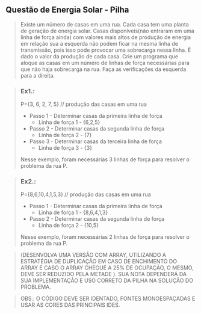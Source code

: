 ## Questão de Energia Solar - Pilha

> Existe um número de casas em uma rua. Cada casa tem uma planta de geração de energia solar. Casas disponíveis(não entraram em uma linha de força ainda) com valores mais altos de produção de energia em relação sua a esquerda não podem ficar na mesma linha de transmissão, pois isso pode provocar uma sobrecarga nessa linha. É dado o valor da produção de cada casa. Crie um programa que aloque as casas em um número de linhas de força necessárias para que não haja sobrecarga na rua. Faça as verificações da esquerda para a direita.

>### Ex1.:
>
>P={3, 6, 2, 7, 5} // produção das casas em uma rua
>- Passo 1 - Determinar casas da primeira linha de força
>    - Linha de força 1 - {6,2,5}
>- Passo 2 - Determinar casas da segunda linha de força
>    - Linha de força 2 - {7}
>- Passo 3 - Determinar casas da terceira linha de força
>    - Linha de força 3 - {3}
>
>Nesse exemplo, foram necessárias 3 linhas de força para resolver o problema da rua P.

>### Ex2.:
>
>P={8,6,10,4,1,5,3} // produção das casas em uma rua
>- Passo 1 - Determinar casas da primeira linha de força
>    - Linha de força 1 - {8,6,4,1,3}
>- Passo 2 - Determinar casas da segunda linha de força
>    - Linha de força 2 - {10,5}
>
>Nesse exemplo, foram necessárias 2 linhas de força para resolver o problema da rua P.

>(DESENVOLVA UMA VERSÃO COM ARRAY, UTILIZANDO A ESTRATÉGIA DE DUPLICAÇÃO EM CASO DE ENCHIMENTO DO ARRAY E CASO O ARRAY CHEGUE A 25% DE OCUPAÇÃO, O MESMO, DEVE SER REDUZIDO PELA METADE ). SUA NOTA DEPENDERÁ DA SUA IMPLEMENTAÇÃO E USO CORRETO DA PILHA NA SOLUÇÃO DO PROBLEMA.

>OBS.: O CÓDIGO DEVE SER IDENTADO, FONTES MONOESPAÇADAS E USAR AS CORES DAS PRINCIPAIS IDES.